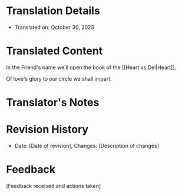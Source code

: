 # Translation Details
- Translated on: October 30, 2023

# Translated Content

In the Friend's name we'll open the book of the [[Heart vs Del|Heart]],

Of love's glory to our circle we shall impart.


# Translator's Notes


# Revision History
- Date: [Date of revision], Changes: [Description of changes]

# Feedback
[Feedback received and actions taken]

